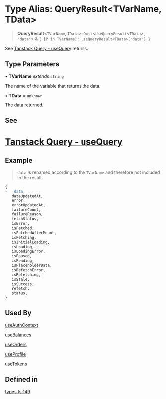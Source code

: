 # Type Alias: QueryResult\<TVarName, TData\>

> **QueryResult**\<`TVarName`, `TData`\>: `Omit`\<`UseQueryResult`\<`TData`\>, `"data"`\> & `{ [P in TVarName]: UseQueryResult<TData>["data"] }`

See [Tanstack Query - useQuery](https://tanstack.com/query/latest/docs/framework/react/reference/useQuery) returns.

## Type Parameters

• **TVarName** *extends* `string`

The name of the variable that returns the data.

• **TData** = `unknown`

The data returned.

## See

# [Tanstack Query - useQuery](https://tanstack.com/query/latest/docs/framework/react/reference/useQuery)

## Example

> `data` is renamed according to the `TVarName` and therefore not included in the result.
```diff
{
-   data,
   dataUpdatedAt,
   error,
   errorUpdatedAt,
   failureCount,
   failureReason,
   fetchStatus,
   isError,
   isFetched,
   isFetchedAfterMount,
   isFetching,
   isInitialLoading,
   isLoading,
   isLoadingError,
   isPaused,
   isPending,
   isPlaceholderData,
   isRefetchError,
   isRefetching,
   isStale,
   isSuccess,
   refetch,
   status,
}
 ```

## Used By

[useAuthContext](/docs/tools/SDK%20React%20Provider/functions/useAuthContext.md)

[useBalances](/docs/tools/SDK%20React%20Provider/functions/useBalances.md)

[useOrders](/docs/tools/SDK%20React%20Provider/functions/useOrders.md)

[useProfile](/docs/tools/SDK%20React%20Provider/functions/useProfile.md)

[useTokens](/docs/tools/SDK%20React%20Provider/functions/useTokens.md)

## Defined in

[types.ts:149](https://github.com/monerium/js-monorepo/blob/main/packages/sdk-react-provider/src/lib/types.ts#L149)
